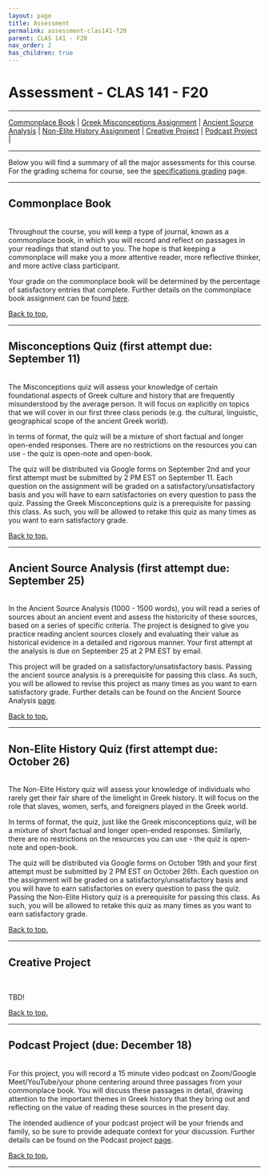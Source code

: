 ```yaml
---
layout: page
title: Assessment
permalink: assessment-clas141-f20
parent: CLAS 141 - F20
nav_order: 2
has_children: true
---
```


# Assessment - CLAS 141 - F20

***

[Commonplace Book](#commonplace-book) \| [Greek Misconceptions Assignment](#greek-misconceptions-assignment) \|  [Ancient Source Analysis](#ancient-source-analysis) \| [Non-Elite History Assignment](#non-elite-history-assignment) \| [Creative Project](#creative-project) \| [Podcast Project](#podcast-project) \|

***

Below you will find a summary of all the major assessments for this course. For the grading schema for course, see the [specifications grading](https://dominicmachado.github.io/specification-grading-clas141-f20) page.

***

## Commonplace Book
&nbsp;  
Throughout the course, you will keep a type of journal, known as a commonplace book, in which you will record and reflect on passages in your readings that stand out to you. The hope is that keeping a commonplace will make you a more attentive reader, more reflective thinker, and more active class participant.

Your grade on the commonplace book will be determined by the percentage of satisfactory entries that complete. Further details on the commonplace book assignment can be found [here](https://dominicmachado.github.io/commonplace-book-clas141-f20).

[Back to top.](#top)

***

## Misconceptions Quiz (first attempt due: September 11)
&nbsp;  
The Misconceptions quiz will assess your knowledge of certain foundational aspects of Greek culture and history that are frequently misunderstood by the average person. It will focus on explicitly on topics that we will cover in our first three class periods (e.g. the cultural, linguistic, geographical scope of the ancient Greek world).

In terms of format, the quiz will be a mixture of short factual and longer open-ended responses. There are no restrictions on the resources you can use - the quiz is open-note and open-book.

The quiz will be distributed via Google forms on September 2nd and your first attempt must be submitted by 2 PM EST on September 11. Each question on the assignment will be graded on a satisfactory/unsatisfactory basis and you will have to earn satisfactories on every question to pass the quiz. Passing the Greek Misconceptions quiz is a prerequisite for passing this class. As such, you will be allowed to retake this quiz as many times as you want to earn satisfactory grade.

[Back to top.](#top)

***

## Ancient Source Analysis (first attempt due: September 25)
&nbsp;  
In the Ancient Source Analysis (1000 - 1500 words), you will read a series of sources about an ancient event and assess the historicity of these sources, based on a series of specific criteria. The project is designed to give you practice reading ancient sources closely and evaluating their value as historical evidence in a detailed and rigorous manner. Your first attempt at the analysis is due on September 25 at 2 PM EST by email.

This project will be graded on a satisfactory/unsatisfactory basis. Passing the ancient source analysis is a prerequisite for passing this class. As such, you will be allowed to revise this project as many times as you want to earn satisfactory grade. Further details can be found on the Ancient Source Analysis [page](https://dominicmachado.github.io/ancient-source-analysis-clas141-f20).

[Back to top.](#top)

***

## Non-Elite History Quiz (first attempt due: October 26)
&nbsp;  
The Non-Elite History quiz will assess your knowledge of individuals who rarely get their fair share of the limelight in Greek history. It will focus on the role that slaves, women, serfs, and foreigners played in the Greek world.

In terms of format, the quiz, just like the Greek misconceptions quiz, will be a mixture of short factual and longer open-ended responses. Similarly, there are no restrictions on the resources you can use - the quiz is open-note and open-book.

The quiz will be distributed via Google forms on October 19th and your first attempt must be submitted by 2 PM EST on October 26th. Each question on the assignment will be graded on a satisfactory/unsatisfactory basis and you will have to earn satisfactories on every question to pass the quiz. Passing the Non-Elite History quiz is a prerequisite for passing this class. As such, you will be allowed to retake this quiz as many times as you want to earn satisfactory grade.

[Back to top.](#top)

***

## Creative Project
&nbsp;  

TBD!

[Back to top.](#top)

***

## Podcast Project (due: December 18)
&nbsp;  
For this project, you will record a 15 minute video podcast on Zoom/Google Meet/YouTube/your phone centering around three passages from your commonplace book. You will discuss these passages in detail, drawing attention to the important themes in Greek history that they bring out and reflecting on the value of reading these sources in the present day.

The intended audience of your podcast project will be your friends and family, so be sure to provide adequate context for your discussion. Further details can be found on the Podcast project [page](https://dominicmachado.github.io/podcast-project-clas141-f20).

[Back to top.](#top)

***
